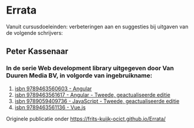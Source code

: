 # Errata
Vanuit cursusdoeleinden: verbeteringen aan en suggesties bij uitgaven van de volgende schrijvers:

## Peter Kassenaar
### In de serie Web development library uitgegeven door Van Duuren Media BV, in volgorde van ingebruikname: 

 1. [isbn 9789463560603 - Angular](9789463560603.md)
 2. [isbn 9789463561617 - Angular - Tweede, geactualiseerde editie](9789463561617.md)
 3. [isbn 9789059409736 - JavaScript - Tweede, geactualiseerde editie](9789059409736.md)
 4. [isbn 9789463561136 - Vue.js](9789463561136.md)

Originele publicatie onder https://frits-kuijk-ocict.github.io/Errata/
